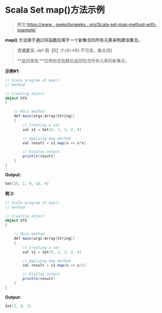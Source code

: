 # Scala Set map()方法示例

> 原文:[https://www . geeksforgeeks . org/Scala-set-map-method-with-example/](https://www.geeksforgeeks.org/scala-set-map-method-with-example/)

**map()** 方法用于通过将函数应用于一个新集合的所有元素来构建该集合。

> **方法定义:** def 图【B】(f:(A)=>B):不可变。集合[B]
> 
> **返回类型:**应用给定函数后返回包含所有元素的新集合。

**示例#1:**

```scala
// Scala program of map() 
// method 

// Creating object 
object GfG 
{ 

    // Main method 
    def main(args:Array[String]) 
    { 
        // Creating a set 
        val s1 = Set(5, 1, 3, 2, 4) 

        // Applying map method 
        val result = s1.map(x => x*x)

        // Display output
        println(result)
    } 
} 
```

**Output:**

```scala
Set(25, 1, 9, 16, 4)

```

**例 2:**

```scala
// Scala program of map() 
// method 

// Creating object 
object GfG 
{ 

    // Main method 
    def main(args:Array[String]) 
    { 
        // Creating a set 
        val s1 = Set(5, 1, 3, 2, 4) 

        // Applying map method 
        val result = s1.map(x => x/2)

        // Display output
        println(result)
    } 
} 
```

**Output:**

```scala
Set(2, 0, 1)

```